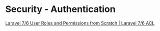 # Security - Authentication

[Laravel 7/6 User Roles and Permissions from Scratch | Laravel 7/6 ACL](https://www.itsolutionstuff.com/post/laravel-6-user-roles-and-permissions-from-scratch-laravel-6-aclexample.html)
